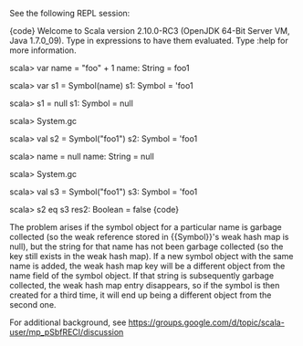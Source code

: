 See the following REPL session:

{code}
Welcome to Scala version 2.10.0-RC3 (OpenJDK 64-Bit Server VM, Java 1.7.0_09).
Type in expressions to have them evaluated.
Type :help for more information.

scala> var name = "foo" + 1
name: String = foo1

scala> var s1 = Symbol(name)
s1: Symbol = 'foo1

scala> s1 = null
s1: Symbol = null

scala> System.gc

scala> val s2 = Symbol("foo1")
s2: Symbol = 'foo1

scala> name = null
name: String = null

scala> System.gc

scala> val s3 = Symbol("foo1")
s3: Symbol = 'foo1

scala> s2 eq s3
res2: Boolean = false
{code}

The problem arises if the symbol object for a particular name is garbage collected (so the weak reference stored in {{Symbol}}'s weak hash map is null), but the string for that name has not been garbage collected (so the key still exists in the weak hash map). If a new symbol object with the same name is added, the weak hash map key will be a different object from the name field of the symbol object. If that string is subsequently garbage collected, the weak hash map entry disappears, so if the symbol is then created for a third time, it will end up being a different object from the second one.

For additional background, see https://groups.google.com/d/topic/scala-user/mp_pSbfRECI/discussion

